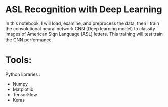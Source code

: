 # ASL Recognition with Deep Learning
In this notebook, I will load, examine, and preprocess the data, then I train the convolutional neural network CNN (Deep learning model) to classify images of American Sign Language (ASL) letters. This training will test train the CNN performance.

# Tools:
Python libraries :
- Numpy
- Matplotlib
- TensorFlow
- Keras
